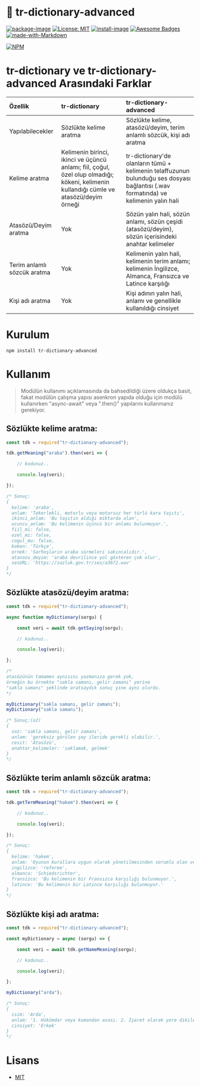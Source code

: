 # 📖 tr-dictionary-advanced

[![package-image]][package-url]  [![License: MIT][license-image]][license-url] [![install-image]][install-url] [![Awesome Badges][badges-image]][badges-url] [![made-with-Markdown][markdown-image]][markdown-url]

[![NPM][npm-image]][npm-url]

# tr-dictionary ve tr-dictionary-advanced Arasındaki Farklar

| Özellik | tr-dictionary | tr-dictionary-advanced |
|:--------|:--------------|:-----------------------|
| Yapılabilecekler | Sözlükte kelime aratma | Sözlükte kelime, atasözü/deyim, terim anlamlı sözcük, kişi adı aratma |
| Kelime aratma | Kelimenin birinci, ikinci ve üçüncü anlamı; fiil, çoğul, özel olup olmadığı; kökeni, kelimenin kullandığı cümle ve atasözü/deyim örneği | tr-dictionary'de olanların tümü + kelimenin telaffuzunun bulunduğu ses dosyası bağlantısı (.wav formatında) ve kelimenin yalın hali |
| Atasözü/Deyim aratma | Yok | Sözün yalın hali, sözün anlamı, sözün çeşidi (atasözü/deyim), sözün içerisindeki anahtar kelimeler |
| Terim anlamlı sözcük aratma | Yok | Kelimenin yalın hali, kelimenin terim anlamı; kelimenin İngilizce, Almanca, Fransızca ve Latince karşılığı |
| Kişi adı aratma | Yok | Kişi adının yalın hali, anlamı ve genellikle kullanıldığı cinsiyet |

# Kurulum
```batch
npm install tr-dictionary-advanced
```
# Kullanım

> Modülün kullanımı açıklamasında da bahsedildiği üzere oldukça basit, fakat modülün çalışma yapısı asenkron yapıda olduğu için modülü kullanırken "async-await" veya ".then()" yapılarını kullanmanız gerekiyor.

Sözlükte kelime aratma:
---
```js
const tdk = require("tr-dictionary-advanced");

tdk.getMeaning("araba").then(veri => {

    // kodunuz..

    console.log(veri);

});

/* Sonuç:
{
  kelime: 'araba',
  anlam: 'Tekerlekli, motorlu veya motorsuz her türlü kara taşıtı',
  ikinci_anlam: 'Bu taşıtın aldığı miktarda olan',
  ucuncu_anlam: 'Bu kelimenin üçüncü bir anlamı bulunmuyor.',
  fiil_mi: false,
  ozel_mi: false,
  cogul_mu: false,
  koken: 'Türkçe',
  ornek: 'Sarhoşların araba sürmeleri sakıncalıdır.',
  atasozu_deyim: 'araba devrilince yol gösteren çok olur',
  sesURL: 'https://sozluk.gov.tr/ses/a3672.wav'
}
*/
```

Sözlükte atasözü/deyim aratma:
---
```js
const tdk = require("tr-dictionary-advanced");

async function myDictionary(sorgu) {

    const veri = await tdk.getSaying(sorgu);

    // kodunuz..

    console.log(veri);

};

/*
atasözünün tamamen aynısını yazmanıza gerek yok,
örneğin bu örnekte "sakla samanı, gelir zamanı" yerine
"sakla samanı" şeklinde aratsaydık sonuç yine aynı olurdu.
*/ 

myDictionary("sakla samanı, gelir zamanı");
myDictionary("sakla samanı");

/* Sonuç:(x2)
{
  soz: 'sakla samanı, gelir zamanı',
  anlam: 'gereksiz görülen şey ileride gerekli olabilir.',
  cesit: 'Atasözü',
  anahtar_kelimeler: 'saklamak, gelmek'
}
*/
```

Sözlükte terim anlamlı sözcük aratma:
---
```js
const tdk = require("tr-dictionary-advanced");

tdk.getTermMeaning("hakem").then(veri => {

    // kodunuz..

    console.log(veri);

});

/* Sonuç:
{
  kelime: 'hakem',
  anlam: 'Oyunun kurallara uygun olarak yönetilmesinden sorumlu olan ve kararlarına uyulması gereken görevli.',
  ingilizce: 'referee',
  almanca: 'Schiedsrichter',
  fransizca: 'Bu kelimenin bir Fransızca karşılığı bulunmuyor.',
  latince: 'Bu kelimenin bir Latince karşılığı bulunmuyor.'
}
*/
```

Sözlükte kişi adı aratma:
---
```js
const tdk = require("tr-dictionary-advanced");

const myDictionary = async (sorgu) => {

    const veri = await tdk.getNameMeaning(sorgu);

    // kodunuz..

    console.log(veri);

};

myDictionary("arda");

/* Sonuç:
{
  isim: 'Arda',
  anlam: '1. Hükümdar veya kumandan asası. 2. İşaret olarak yere dikilen çubuk. 3. Sonra gelen.4. Meriç ırmağının Edirne yöresindeki önemli bir kolu. 5. Uygur yazılarında geçen çok eski bir Türk adı. ',
  cinsiyet: 'Erkek'
}
*/
```


# Lisans

- [MIT](https://github.com/berkayfazlioglu/tr-dictionary-advanced/blob/master/LICENSE)

[package-url]: http://npmjs.org/package/tr-dictionary-advanced
[package-image]: https://badge.fury.io/js/tr-dictionary-advanced.svg

[install-url]: https://packagephobia.com/result?p=tr-dictionary-advanced
[install-image]: https://packagephobia.com/badge?p=tr-dictionary-advanced

[npm-url]: https://nodei.co/npm/tr-dictionary-advanced/
[npm-image]: https://nodei.co/npm/tr-dictionary-advanced.png?downloads=true&downloadRank=true&stars=false

[license-url]: https://lbesson.mit-license.org/
[license-image]: https://img.shields.io/badge/License-MIT-blue.svg

[badges-url]: https://github.com/Naereen/badges
[badges-image]: https://img.shields.io/badge/badges-awesome-green.svg

[markdown-url]: http://commonmark.org
[markdown-image]: https://img.shields.io/badge/Made%20with-Markdown-1f425f.svg